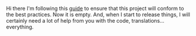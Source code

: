 Hi there
I'm following this [guide](https://opensource.guide/starting-a-project) to ensure that this project will conform to the best practices. 
Now it is empty. And, when I start to release things, I will certainly need a lot of help from you with the code, translations... everything.
